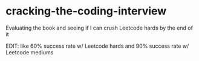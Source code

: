 # cracking-the-coding-interview
Evaluating the book and seeing if I can crush Leetcode hards by the end of it

EDIT: like 60% success rate w/ Leetcode hards and 90% success rate w/ Leetcode mediums
